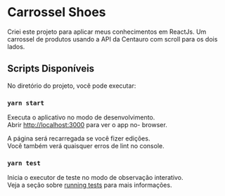 # Carrossel Shoes 

Criei este projeto para aplicar meus conhecimentos em ReactJs. 
Um carrossel de produtos usando a API da Centauro com scroll para os dois lados.

## Scripts Disponíveis

No diretório do projeto, você pode executar:

### `yarn start`


Executa o aplicativo no modo de desenvolvimento.\
Abrir [http://localhost:3000](http://localhost:3000) para ver o app no- browser.


A página será recarregada se você fizer edições. \
Você também verá quaisquer erros de lint no console.

### `yarn test`


Inicia o executor de teste no modo de observação interativo.\
Veja a seção sobre [running tests](https://facebook.github.io/create-react-app/docs/running-tests) para mais informações.

